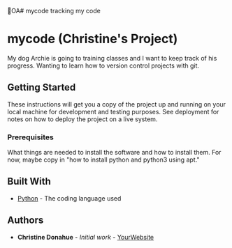 OA# mycode
tracking my code
# mycode (Christine's Project)

My dog Archie is going to training classes and I want to keep track of his progress. Wanting to learn how to version control projects with git.  

## Getting Started

These instructions will get you a copy of the project up and running on your local machine
for development and testing purposes. See deployment for notes on how to deploy the project
on a live system.

### Prerequisites

What things are needed to install the software and how to install them. For now, maybe copy in
"how to install python and python3 using apt."

## Built With

* [Python](https://www.python.org/) - The coding language used

## Authors

* **Christine Donahue** - *Initial work* - [YourWebsite](https://example.com/)
